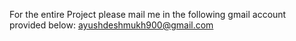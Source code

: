 For the entire Project please mail me in the following gmail account provided below:
ayushdeshmukh900@gmail.com
